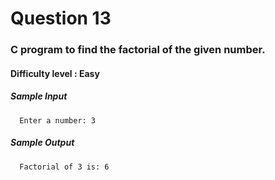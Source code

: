 # Question 13

### C program to find the factorial of the given number.

#### Difficulty level : Easy

##### Sample Input

      Enter a number: 3

##### Sample Output

      Factorial of 3 is: 6
